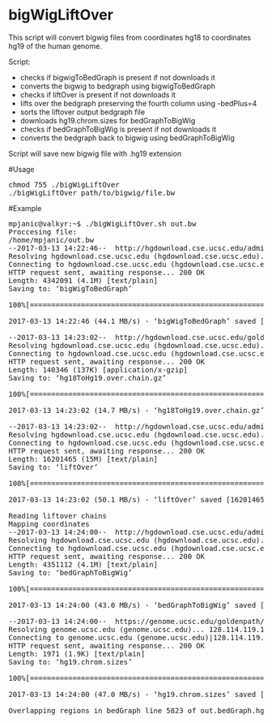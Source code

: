 # bigWigLiftOver

This script will convert bigwig files from coordinates hg18 to coordinates hg19 of the human genome.

Script:
- checks if bigwigToBedGraph is present if not downloads it
- converts the bigwig to bedgraph using bigwigToBedGraph
- checks if liftOver is present if not downloads it
- lifts over the bedgraph preserving the fourth column using -bedPlus=4
- sorts the liftover output bedgraph file
- downloads hg19.chrom.sizes for bedGraphToBigWig
- checks if bedGraphToBigWig is present if not downloads it
- converts the bedgraph back to bigwig using bedGraphToBigWig

Script will save new bigwig file with .hg19 extension

#Usage

<pre>
chmod 755 ./bigWigLiftOver
./bigWigLiftOver path/to/bigwig/file.bw
</pre>

#Example

<pre>
mpjanic@valkyr:~$ ./bigWigLiftOver.sh out.bw 
Proccesing file:
/home/mpjanic/out.bw
--2017-03-13 14:22:46--  http://hgdownload.cse.ucsc.edu/admin/exe/linux.x86_64/bigWigToBedGraph
Resolving hgdownload.cse.ucsc.edu (hgdownload.cse.ucsc.edu)... 128.114.119.163
Connecting to hgdownload.cse.ucsc.edu (hgdownload.cse.ucsc.edu)|128.114.119.163|:80... connected.
HTTP request sent, awaiting response... 200 OK
Length: 4342091 (4.1M) [text/plain]
Saving to: ‘bigWigToBedGraph’

100%[=======================================================================================================================================================>] 4,342,091   --.-K/s   in 0.09s   

2017-03-13 14:22:46 (44.1 MB/s) - ‘bigWigToBedGraph’ saved [4342091/4342091]

--2017-03-13 14:23:02--  http://hgdownload.cse.ucsc.edu/goldenpath/hg18/liftOver/hg18ToHg19.over.chain.gz
Resolving hgdownload.cse.ucsc.edu (hgdownload.cse.ucsc.edu)... 128.114.119.163
Connecting to hgdownload.cse.ucsc.edu (hgdownload.cse.ucsc.edu)|128.114.119.163|:80... connected.
HTTP request sent, awaiting response... 200 OK
Length: 140346 (137K) [application/x-gzip]
Saving to: ‘hg18ToHg19.over.chain.gz’

100%[=======================================================================================================================================================>] 140,346     --.-K/s   in 0.009s  

2017-03-13 14:23:02 (14.7 MB/s) - ‘hg18ToHg19.over.chain.gz’ saved [140346/140346]

--2017-03-13 14:23:02--  http://hgdownload.cse.ucsc.edu/admin/exe/linux.x86_64/liftOver
Resolving hgdownload.cse.ucsc.edu (hgdownload.cse.ucsc.edu)... 128.114.119.163
Connecting to hgdownload.cse.ucsc.edu (hgdownload.cse.ucsc.edu)|128.114.119.163|:80... connected.
HTTP request sent, awaiting response... 200 OK
Length: 16201465 (15M) [text/plain]
Saving to: ‘liftOver’

100%[=======================================================================================================================================================>] 16,201,465  50.1MB/s   in 0.3s   

2017-03-13 14:23:02 (50.1 MB/s) - ‘liftOver’ saved [16201465/16201465]

Reading liftover chains
Mapping coordinates
--2017-03-13 14:24:00--  http://hgdownload.cse.ucsc.edu/admin/exe/linux.x86_64/bedGraphToBigWig
Resolving hgdownload.cse.ucsc.edu (hgdownload.cse.ucsc.edu)... 128.114.119.163
Connecting to hgdownload.cse.ucsc.edu (hgdownload.cse.ucsc.edu)|128.114.119.163|:80... connected.
HTTP request sent, awaiting response... 200 OK
Length: 4351112 (4.1M) [text/plain]
Saving to: ‘bedGraphToBigWig’

100%[=======================================================================================================================================================>] 4,351,112   --.-K/s   in 0.1s    

2017-03-13 14:24:00 (43.0 MB/s) - ‘bedGraphToBigWig’ saved [4351112/4351112]

--2017-03-13 14:24:00--  https://genome.ucsc.edu/goldenpath/help/hg19.chrom.sizes
Resolving genome.ucsc.edu (genome.ucsc.edu)... 128.114.119.134, 128.114.119.133, 128.114.119.132, ...
Connecting to genome.ucsc.edu (genome.ucsc.edu)|128.114.119.134|:443... connected.
HTTP request sent, awaiting response... 200 OK
Length: 1971 (1.9K) [text/plain]
Saving to: ‘hg19.chrom.sizes’

100%[=======================================================================================================================================================>] 1,971       --.-K/s   in 0s      

2017-03-13 14:24:00 (47.0 MB/s) - ‘hg19.chrom.sizes’ saved [1971/1971]

Overlapping regions in bedGraph line 5823 of out.bedGraph.hg19.sort
</pre>



